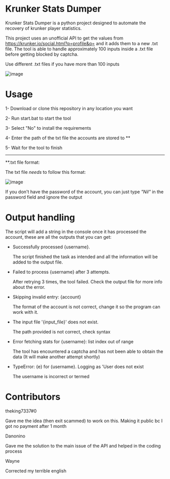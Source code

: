 # Krunker Stats Dumper
Krunker Stats Dumper is a python project designed to automate the recovery of krunker player statistics.

This project uses an unofficial API to get the values from https://krunker.io/social.html?p=profile&q= and it adds them to a new .txt file. The tool is able to handle approximately 100 inputs inside a .txt file before getting blocked by captcha. 

Use different .txt files if you have more than 100 inputs

![image](https://github.com/user-attachments/assets/99fb173c-a6e9-4685-b9d1-7857910cc90d)


# Usage 

1- Download or clone this repository in any location you want

2- Run start.bat to start the tool

3- Select "No" to install the requirements

4- Enter the path of the txt file the accounts are stored to **

5- Wait for the tool to finish

-----------------------------------
**.txt file format:

The txt file *needs* to follow this format:

![image](https://github.com/user-attachments/assets/ad84785d-0ada-4be4-9b3c-d3088ced6737)

If you don't have the password of the account, you can just type *"Nil"* in the password field and ignore the output

# Output handling

The script will add a string in the console once it has processed the account, these are all the outputs that you can get:

- Successfully processed {username}.

    The script finished the task as intended and all the information will be added to the output file.

- Failed to process {username} after 3 attempts.

    After retrying 3 times, the tool failed. Check the output file for more info about the error.
  
- Skipping invalid entry: {account}
  
    The format of the account is not correct, change it so the program can work with it.

- The input file '{input_file}' does not exist.

    The path provided is not correct, check syntax

- Error fetching stats for {username}: list index out of range

    The tool has encountered a captcha and has not been able to obtain the data (It will make another attempt shortly)
  
- TypeError: {e} for {username}. Logging as 'User does not exist

    The username is incorrect or termed

# Contributors
theking7337#0

Gave me the idea (then exit scammed) to work on this. Making it public bc I got no payment after 1 month

Danonino

Gave me the solution to the main issue of the API and helped in the coding process

Wayne

Corrected my terrible english 







